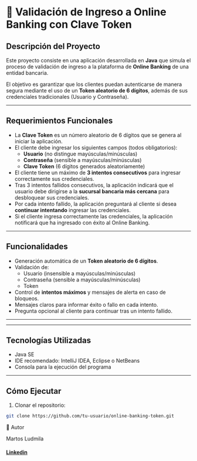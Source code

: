 # 🏦 Validación de Ingreso a Online Banking con Clave Token

## Descripción del Proyecto
Este proyecto consiste en una aplicación desarrollada en **Java** que simula el proceso de validación de ingreso a la plataforma de **Online Banking** de una entidad bancaria.  

El objetivo es garantizar que los clientes puedan autenticarse de manera segura mediante el uso de un **Token aleatorio de 6 dígitos**, además de sus credenciales tradicionales (Usuario y Contraseña).

---

## Requerimientos Funcionales
- La **Clave Token** es un número aleatorio de 6 dígitos que se genera al iniciar la aplicación.
- El cliente debe ingresar los siguientes campos (todos obligatorios):
  - **Usuario** (no distingue mayúsculas/minúsculas)
  - **Contraseña** (sensible a mayúsculas/minúsculas)
  - **Clave Token** (6 dígitos generados aleatoriamente)
- El cliente tiene un máximo de **3 intentos consecutivos** para ingresar correctamente sus credenciales.
- Tras 3 intentos fallidos consecutivos, la aplicación indicará que el usuario debe dirigirse a la **sucursal bancaria más cercana** para desbloquear sus credenciales.
- Por cada intento fallido, la aplicación preguntará al cliente si desea **continuar intentando** ingresar las credenciales.
- Si el cliente ingresa correctamente las credenciales, la aplicación notificará que ha ingresado con éxito al Online Banking.

---

## Funcionalidades
- Generación automática de un **Token aleatorio de 6 dígitos**.
- Validación de:
  - Usuario (insensible a mayúsculas/minúsculas)
  - Contraseña (sensible a mayúsculas/minúsculas)
  - Token
- Control de **intentos máximos** y mensajes de alerta en caso de bloqueos.
- Mensajes claros para informar éxito o fallo en cada intento.
- Pregunta opcional al cliente para continuar tras un intento fallido.

---


---

## Tecnologías Utilizadas
- Java SE
- IDE recomendado: IntelliJ IDEA, Eclipse o NetBeans
- Consola para la ejecución del programa

---

## Cómo Ejecutar
1. Clonar el repositorio:
```bash
git clone https://github.com/tu-usuario/online-banking-token.git
```

📌 Autor

Martos Ludmila
#### [Linkedin](https://www.linkedin.com/in/ludmimar89/)
